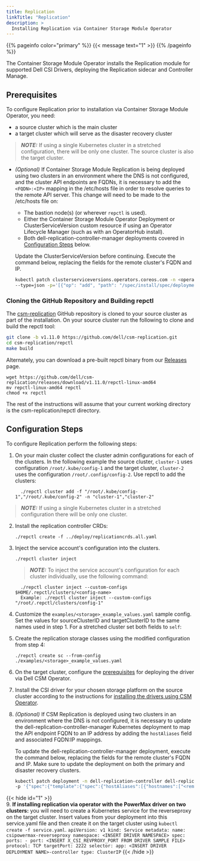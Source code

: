 ```yaml
---
title: Replication
linkTitle: "Replication"
description: >
  Installing Replication via Container Storage Module Operator
---
```

{{% pageinfo color="primary" %}}
{{< message text="1" >}}
{{% /pageinfo %}}

The Container Storage Module Operator installs the Replication module for supported Dell CSI Drivers, deploying the Replication sidecar and Controller Manage.

## Prerequisites
To configure Replication prior to installation via Container Storage Module Operator, you need:

- a source cluster which is the main cluster
- a target cluster which will serve as the disaster recovery cluster
> **_NOTE:_**  If using a single Kubernetes cluster in a stretched configuration, there will be only one cluster. The source cluster is also the target cluster.

- _(Optional)_ If Container Storage Module Replication is being deployed using two clusters in an environment where the DNS is not configured, and the cluster API endpoints are
FQDNs, it is necessary to add the `<FQDN>:<IP>` mapping in the /etc/hosts file in order to resolve queries to the remote API server.
This change will need to be made to the /etc/hosts file on:
    - The bastion node(s) (or wherever `repctl` is used).
    - Either the Container Storage Module Operator Deployment or ClusterServiceVersion custom resource if using an Operator Lifecycle Manager (such as with an OperatorHub install).
    - Both dell-replication-controller-manager deployments covered in [Configuration Steps](../replication/#configuration-steps) below.

    Update the ClusterServiceVersion before continuing. Execute the command below, replacing the fields for the remote cluster's FQDN and IP.
    ```bash 
    kubectl patch clusterserviceversions.operators.coreos.com -n <operator-namespace> dell-csm-operator-certified.v1.3.0 \
    --type=json -p='[{"op": "add", "path": "/spec/install/spec/deployments/0/spec/template/spec/hostAliases", "value": [{"ip":"<remote-IP>","hostnames":["<remote-FQDN>"]}]}]'
    ```

### Cloning the GitHub Repository and Building repctl
The [csm-replication](https://github.com/dell/csm-replication.git) GitHub repository is cloned to your source cluster as part of the installation. On your source cluster run the following to clone and build the repctl tool:

```bash
git clone -b v1.11.0 https://github.com/dell/csm-replication.git
cd csm-replication/repctl
make build
```

Alternately, you can download a pre-built repctl binary from our [Releases](https://github.com/dell/csm-replication/releases) page.

```shell
wget https://github.com/dell/csm-replication/releases/download/v1.11.0/repctl-linux-amd64
mv repctl-linux-amd64 repctl
chmod +x repctl
```

The rest of the instructions will assume that your current working directory is the csm-replication/repctl directory.

## Configuration Steps

To configure Replication perform the following steps:

1. On your main cluster collect the cluster admin configurations for each of the clusters. In the following example the source cluster, `cluster-1` uses configuration `/root/.kube/config-1` and the target cluster, `cluster-2` uses the configuration `/root/.config/config-2`. Use repctl to add the clusters:
    ```shell
      ./repctl cluster add -f "/root/.kube/config-1","/root/.kube/config-2" -n "cluster-1","cluster-2"
    ```
  > **_NOTE:_**  If using a single Kubernetes cluster in a stretched configuration there will be only one cluster.
2. Install the replication controller CRDs:
    ```shell
    ./repctl create -f ../deploy/replicationcrds.all.yaml
    ```
3. Inject the service account's configuration into the clusters.
    ```shell
    ./repctl cluster inject
    ```
    > **_NOTE:_**  To inject the service account's configuration for each cluster individually, use the following command:
    ```shell
      ./repctl cluster inject --custom-configs $HOME/.repctl/clusters/<config-name>
      Example: ./repctl cluster inject --custom-configs "/root/.repctl/clusters/config-1"
    ```
4. Customize the `examples/<storage>_example_values.yaml` sample config. Set the values for sourceClusterID and targetClusterID to the same names used in step 1. For a stretched cluster set both fields to `self`:

5. Create the replication storage classes using the modified configuration from step 4:
    ```shell
    ./repctl create sc --from-config ./examples/<storage>_example_values.yaml
    ```
6. On the target cluster, configure the [prerequisites](../../../csmoperator/#install-driver) for deploying the driver via Dell CSM Operator.

7. Install the CSI driver for your chosen storage platform on the source cluster according to the instructions for [installing the drivers using CSM Operator](../../../csmoperator/#install-driver).

8. _(Optional)_ If CSM Replication is deployed using two clusters in an environment where the DNS is not configured, it is necessary to update the dell-replication-controller-manager Kubernetes deployment to map the API endpoint FQDN to an IP address by adding the `hostAliases` field and associated FQDN:IP mappings.

    To update the dell-replication-controller-manager deployment, execute the command below, replacing the fields for the remote cluster's FQDN and IP. Make sure to update the deployment on both the primary and disaster recovery clusters.
    ```bash
    kubectl patch deployment -n dell-replication-controller dell-replication-controller-manager \
    -p '{"spec":{"template":{"spec":{"hostAliases":[{"hostnames":["<remote-FQDN>"],"ip":"<remote-IP>"}]}}}}'
    ```
{{< hide id="1" >}}    
9. **If installing replication via operator with the PowerMax driver on two clusters:** you will need to create a Kubernetes service for the reverseproxy on the target cluster. Insert values from your deployment into this service.yaml file and then create it on the target cluster using `kubectl create -f service.yaml`.
    ```
    apiVersion: v1
    kind: Service
    metadata:
      name: csipowermax-reverseproxy
      namespace: <INSERT DRIVER NAMESPACE>
    spec:
      ports:
        - port: <INSERT X_CSI_REVPROXY_PORT FROM DRIVER SAMPLE FILE>
          protocol: TCP
          targetPort: 2222
      selector:
        app: <INSERT DRIVER DEPLOYMENT NAME>-controller
      type: ClusterIP
      ```
{{< /hide >}}